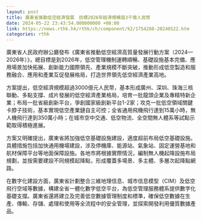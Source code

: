 ```yaml
---
layout: post
title: 廣東省推動低空經濟發展　目標2026年經濟規模逾3千億人民幣
date: 2024-05-22 23:43:54.000000000 +08:00
link: https://news.rthk.hk/rthk/ch/component/k2/1754288-20240522.htm
categories: rthk
---
```


廣東省人民政府辦公廳發布《廣東省推動低空經濟高質量發展行動方案（2024—2026年）》，總目標是到2026年，低空管理機制運轉順暢、基礎設施基本完備、應用場景加快拓展、創新能力國際領先、產業規模不斷突破，推動形成低空製造和服務融合、應用和產業互促發展格局，打造世界領先低空經濟產業高地。

方案提出，低空經濟規模超過3000億元人民幣，基本形成廣州、深圳、珠海三核聯動、多點支撐、成片發展的低空經濟產業格局，培育一批龍頭企業及專精特新企業；布局一批省級創新平台，爭創國家級創新平台1-2家；攻克一批低空領域關鍵卡脖子技術，基本實現低空產業鏈自主可控；全省通用飛機飛行達到15萬小時，無人機飛行達到350萬小時；在城市空中交通、低空物流、全空間無人體系等試點示範取得積極進展。

方案又明確提出，廣東省將加強低空基礎設施建設，適度超前布局低空基礎設施。具體措施包括加快通用機場建設，涉及停機庫、能源站、氣象站、固定運營基地和航材保障平台等地面保障設施。各地市將根據實際情況，編制無人機起降設施布局規劃，並按需要建設不同規模起降點，形成覆蓋多場景、多主體、多層次起降點網路。

在數字化建設方面，廣東省計劃整合三維地理信息、城市信息模型（CIM）及低空飛行空域等數據，構建全省一體化數字低空平台，為低空管理服務體系提供數字化基礎支撐。廣東省還將建立及完善低空數據管理制度和標準，確保低空數據在生產、傳輸、存儲、處理和使用等全流程中的安全管理，並探索開發利用優質數據產品。
